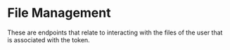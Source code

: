 # File Management

These are endpoints that relate to interacting with the files of the user that is associated with the token.
